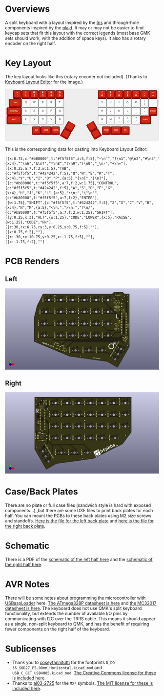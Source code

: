 # Overviews

A split keyboard with a layout inspired by the [Iris](https://keeb.io/products/iris-keyboard-split-ergonomic-keyboard) and through-hole components inspired by the [plaid](https://github.com/hsgw/plaid). It may or may not be easier to find keycap sets that fit this layout with the correct legends (most base GMK sets should work, with the addition of space keys). It also has a rotary encoder on the right half.

# Key Layout

The key layout looks like this (rotary encoder not included). (Thanks to [Keyboard Layout Editor](http://www.keyboard-layout-editor.com/) for the image.)

![Key layout](assets/layout.png)

This is the corresponding data for pasting into Keyboard Layout Editor:

```
[{x:0.75,c:"#b80000",t:"#f5f5f5",a:5,f:5},"~\n`","!\n1","@\n2","#\n3","$\n4","%\n5",{x:4},"^\n6","&\n7","*\n8","(\n9",")\n0","_\n-","+\n="],
[{x:0.25,a:7,f:2,w:1.5},"TAB",{c:"#f5f5f5",t:"#424242",f:5},"Q","W","E","R","T",{x:4},"Y","U","I","O","P",{a:5},"{\n[","}\n]"],
[{c:"#b80000",t:"#f5f5f5",a:7,f:2,w:1.75},"CONTROL",{c:"#f5f5f5",t:"#424242",f:5},"A","S","D","F","G",{x:4},"H","J","K","L",{a:5},":\n;","\"\n'",{c:"#b80000",t:"#f5f5f5",a:7,f:2},"ENTER"],
[{w:1.75},"SHIFT",{c:"#f5f5f5",t:"#424242",f:5},"Z","X","C","V","B",{x:4},"N","M",{a:5},"<\n,",">\n.","?\n/",{c:"#b80000",t:"#f5f5f5",a:7,f:2,w:1.25},"SHIFT"],
[{y:0.25,x:3},"ALT",{w:1.25},"CODE","LOWER",{x:5},"RAISE",{w:1.25},"CODE","FN"],
[{r:30,rx:6.75,ry:3,y:0.25,x:0.75,f:5},""],
[{x:0.75,f:2},""],
[{r:-30,rx:10.75,y:0.25,x:-1.75,f:5},""],
[{x:-1.75,f:2},""]
```

# PCB Renders

## Left

![Left PCB front](assets/front-left.png)

## Right

![Right PCB front](assets/front-right.png)

# Case/Back Plates

There are no plate or full case files (sandwich style is hard with exposed components...),,but there are some DXF files to print back plates for each half. You can mount the PCBs to these back plates using M2 size screws and standoffs. [Here is the file for the left back plate](assets/case-left.dxf) and [here is the file for the right back plate](assets/case-right.dxf).

# Schematic

There is a PDF of the [schematic of the left half here](assets/schematic-left.pdf) and the [schematic of the right half here](assets/schematic-right.pdf).

# AVR Notes

There will be some notes about programming the microcontroller with [USBaspLoader](https://github.com/baerwolf/USBaspLoader) here. [The ATmega328P datasheet is here](https://ww1.microchip.com/downloads/en/DeviceDoc/Atmel-7810-Automotive-Microcontrollers-ATmega328P_Datasheet.pdf) and [the MC32017 datasheet is here](https://ww1.microchip.com/downloads/en/devicedoc/20001952c.pdf). The keyboard does not use QMK's split keyboard functionality, but extends the number of available I/O pins by communicating with I2C over the TRRS cable. This means it should appear as a single, non-split keyboard to QMK, and has the benefit of requiring fewer components on the right half of the keyboard.

# Sublicenses

* Thank you to [coseyfannitutti](https://github.com/coseyfannitutti) for the footprints `D_DO-35_SOD27_P5.08mm_Horizontal.kicad_mod` and `USB_C_GCT_USB4085.kicad_mod`. [The Creative Commons license for these is included here](LICENSE.CFTKB).
* Thanks to [ai03-2725](https://github.com/ai03-2725) for the `MX*` symbols. [The MIT license for these is included here](LICENSE.ai03).
